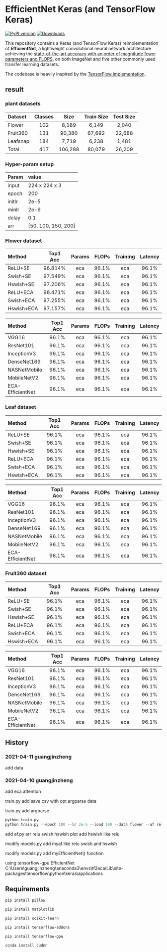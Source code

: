 # EfficientNet Keras (and TensorFlow Keras)

[![PyPI version](https://badge.fury.io/py/efficientnet.svg)](https://badge.fury.io/py/efficientnet) [![Downloads](https://pepy.tech/badge/efficientnet/month)](https://pepy.tech/project/efficientnet/month)

This repository contains a Keras (and TensorFlow Keras) reimplementation of **EfficientNet**, a lightweight convolutional neural network architecture achieving the [state-of-the-art accuracy with an order of magnitude fewer parameters and FLOPS](https://arxiv.org/abs/1905.11946), on both ImageNet and
five other commonly used transfer learning datasets.

The codebase is heavily inspired by the [TensorFlow implementation](https://github.com/tensorflow/tpu/tree/master/models/official/efficientnet).

## result

### plant datasets
|Dataset |Classes|Size   |Train Size|Test Size|
| :----  |:----: |:----: |:----:    |:----:   |
|Flower  |	102  |8,189  |6,149     |    2,040|
|Fruit360|	131  |90,380 |67,692    |	22,688|
|Leafsnap|	184  |7,719  |6,238     |	 1,481|
|Total   |	417  |106,288|80,079    |	26,209|

### Hyper-param setup
|Param  | value|
|:----  |:----|
|input  |224 x 224 x 3|
|epoch  |200|
|initlr |2e-5|
|minlr  |2e-9|
|delay  |0.1|
|arr    |[50, 100, 150, 200]|

### Flower dataset
|Method    |Top1 Acc|Params |FLOPs   |Training|Latency |
| :----    |:----:  |:----: |:----:  |:----:  |:----:  |
|ReLU+SE   |96.814% |eca    |96.1%   |eca     |96.1%   |
|Swish+SE  |97.549% |eca    |96.1%   |eca     |96.1%   |
|Hswish+SE |97.206% |eca    |96.1%   |eca     |96.1%   |
|ReLU+ECA  |96.471% |eca    |96.1%   |eca     |96.1%   |
|Swish+ECA |97.255% |eca    |96.1%   |eca     |96.1%   |
|Hswish+ECA|97.157% |eca    |96.1%   |eca     |96.1%   |

|Method          |Top1 Acc|Params |FLOPs   |Training|Latency |
| :----          |:----:  |:----: |:----:  |:----:  |:----:  |
|VGG16           |96.1%   |eca    |96.1%   |eca     |96.1%   |
|ResNet101       |96.1%   |eca    |96.1%   |eca     |96.1%   |
|InceptionV3     |96.1%   |eca    |96.1%   |eca     |96.1%   |
|DenseNet169     |96.1%   |eca    |96.1%   |eca     |96.1%   |
|NASNetMobile    |96.1%   |eca    |96.1%   |eca     |96.1%   |
|MobileNetV2     |96.1%   |eca    |96.1%   |eca     |96.1%   |
|ECA-EfficientNet|96.1%   |eca    |96.1%   |eca     |96.1%   |

### Leaf dataset
|Method    |Top1 Acc|Params |FLOPs   |Training|Latency |
| :----    |:----:  |:----: |:----:  |:----:  |:----:  |
|ReLU+SE   |96.1%   |eca    |96.1%   |eca     |96.1%   |
|Swish+SE  |96.1%   |eca    |96.1%   |eca     |96.1%   |
|Hswish+SE |96.1%   |eca    |96.1%   |eca     |96.1%   |
|ReLU+ECA  |96.1%   |eca    |96.1%   |eca     |96.1%   |
|Swish+ECA |96.1%   |eca    |96.1%   |eca     |96.1%   |
|Hswish+ECA|96.1%   |eca    |96.1%   |eca     |96.1%   |

|Method          |Top1 Acc|Params |FLOPs   |Training|Latency |
| :----          |:----:  |:----: |:----:  |:----:  |:----:  |
|VGG16           |96.1%   |eca    |96.1%   |eca     |96.1%   |
|ResNet101       |96.1%   |eca    |96.1%   |eca     |96.1%   |
|InceptionV3     |96.1%   |eca    |96.1%   |eca     |96.1%   |
|DenseNet169     |96.1%   |eca    |96.1%   |eca     |96.1%   |
|NASNetMobile    |96.1%   |eca    |96.1%   |eca     |96.1%   |
|MobileNetV2     |96.1%   |eca    |96.1%   |eca     |96.1%   |
|ECA-EfficientNet|96.1%   |eca    |96.1%   |eca     |96.1%   |

### Fruit360 dataset
|Method    |Top1 Acc|Params |FLOPs   |Training|Latency |
| :----    |:----:  |:----: |:----:  |:----:  |:----:  |
|ReLU+SE   |96.1%   |eca    |96.1%   |eca     |96.1%   |
|Swish+SE  |96.1%   |eca    |96.1%   |eca     |96.1%   |
|Hswish+SE |96.1%   |eca    |96.1%   |eca     |96.1%   |
|ReLU+ECA  |96.1%   |eca    |96.1%   |eca     |96.1%   |
|Swish+ECA |96.1%   |eca    |96.1%   |eca     |96.1%   |
|Hswish+ECA|96.1%   |eca    |96.1%   |eca     |96.1%   |

|Method          |Top1 Acc|Params |FLOPs   |Training|Latency |
| :----          |:----:  |:----: |:----:  |:----:  |:----:  |
|VGG16           |96.1%   |eca    |96.1%   |eca     |96.1%   |
|ResNet101       |96.1%   |eca    |96.1%   |eca     |96.1%   |
|InceptionV3     |96.1%   |eca    |96.1%   |eca     |96.1%   |
|DenseNet169     |96.1%   |eca    |96.1%   |eca     |96.1%   |
|NASNetMobile    |96.1%   |eca    |96.1%   |eca     |96.1%   |
|MobileNetV2     |96.1%   |eca    |96.1%   |eca     |96.1%   |
|ECA-EfficientNet|96.1%   |eca    |96.1%   |eca     |96.1%   |


## History

### 2021-04-11 guangjinzheng

add data


### 2021-04-10 guangjinzheng 

add eca attention 

train.py add save csv with opt argparse data

train.py add argparse 

``` python
python train.py 
python train.py --epoch 100 --lr 2e-5 --load 100 --data flower --af relu --at se --batch_size 32 --img_size 224
```

add af.py  arr relu swish hswish plot  add hswish like relu

modify models.py add myaf like relu swish and hswish

modify models.py add myEfficientNet() function

using tensorflow-gpu EfficientNet C:\Users\guangjinzheng\anaconda3\envs\tf2eca\Lib\site-packages\tensorflow\python\keras\applications

## Requirements

```bash
pip install pillow

pip install matplotlib

pip install scikit-learn

pip install tensorflow-addons

pip install tensorflow-gpu

conda install cudnn
```
